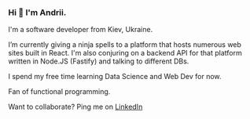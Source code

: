 ### Hi 👋 I'm Andrii.

I'm a software developer from Kiev, Ukraine.

I’m currently giving a ninja spells to a platform that hosts numerous web sites built in React.
I'm also conjuring on a backend API for that platform written in Node.JS (Fastify) and talking to different DBs.

I spend my free time learning Data Science and Web Dev for now.

Fan of functional programming.

Want to collaborate? Ping me on [LinkedIn](https://www.linkedin.com/in/achernen/)
<!--
**andriichern/andriichern** is a ✨ _special_ ✨ repository because its `README.md` (this file) appears on your GitHub profile.
